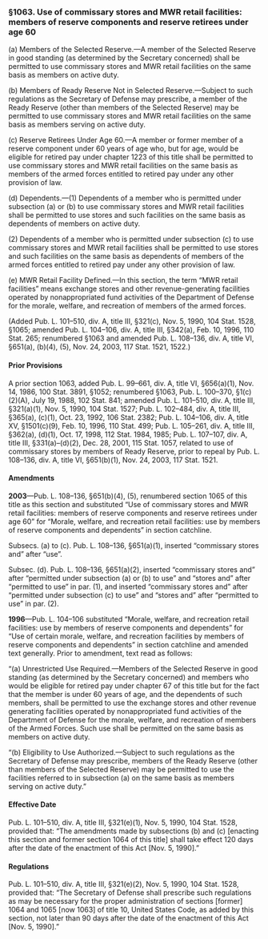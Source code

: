 ### §1063. Use of commissary stores and MWR retail facilities: members of reserve components and reserve retirees under age 60 ###

(a) Members of the Selected Reserve.—A member of the Selected Reserve in good standing (as determined by the Secretary concerned) shall be permitted to use commissary stores and MWR retail facilities on the same basis as members on active duty.

(b) Members of Ready Reserve Not in Selected Reserve.—Subject to such regulations as the Secretary of Defense may prescribe, a member of the Ready Reserve (other than members of the Selected Reserve) may be permitted to use commissary stores and MWR retail facilities on the same basis as members serving on active duty.

(c) Reserve Retirees Under Age 60.—A member or former member of a reserve component under 60 years of age who, but for age, would be eligible for retired pay under chapter 1223 of this title shall be permitted to use commissary stores and MWR retail facilities on the same basis as members of the armed forces entitled to retired pay under any other provision of law.

(d) Dependents.—(1) Dependents of a member who is permitted under subsection (a) or (b) to use commissary stores and MWR retail facilities shall be permitted to use stores and such facilities on the same basis as dependents of members on active duty.

(2) Dependents of a member who is permitted under subsection (c) to use commissary stores and MWR retail facilities shall be permitted to use stores and such facilities on the same basis as dependents of members of the armed forces entitled to retired pay under any other provision of law.

(e) MWR Retail Facility Defined.—In this section, the term “MWR retail facilities” means exchange stores and other revenue-generating facilities operated by nonappropriated fund activities of the Department of Defense for the morale, welfare, and recreation of members of the armed forces.

(Added Pub. L. 101–510, div. A, title III, §321(c), Nov. 5, 1990, 104 Stat. 1528, §1065; amended Pub. L. 104–106, div. A, title III, §342(a), Feb. 10, 1996, 110 Stat. 265; renumbered §1063 and amended Pub. L. 108–136, div. A, title VI, §651(a), (b)(4), (5), Nov. 24, 2003, 117 Stat. 1521, 1522.)

#### Prior Provisions ####

A prior section 1063, added Pub. L. 99–661, div. A, title VI, §656(a)(1), Nov. 14, 1986, 100 Stat. 3891, §1052; renumbered §1063, Pub. L. 100–370, §1(c)(2)(A), July 19, 1988, 102 Stat. 841; amended Pub. L. 101–510, div. A, title III, §321(a)(1), Nov. 5, 1990, 104 Stat. 1527; Pub. L. 102–484, div. A, title III, §365(a), (c)(1), Oct. 23, 1992, 106 Stat. 2382; Pub. L. 104–106, div. A, title XV, §1501(c)(9), Feb. 10, 1996, 110 Stat. 499; Pub. L. 105–261, div. A, title III, §362(a), (d)(1), Oct. 17, 1998, 112 Stat. 1984, 1985; Pub. L. 107–107, div. A, title III, §331(a)–(d)(2), Dec. 28, 2001, 115 Stat. 1057, related to use of commissary stores by members of Ready Reserve, prior to repeal by Pub. L. 108–136, div. A, title VI, §651(b)(1), Nov. 24, 2003, 117 Stat. 1521.

#### Amendments ####

**2003**—Pub. L. 108–136, §651(b)(4), (5), renumbered section 1065 of this title as this section and substituted “Use of commissary stores and MWR retail facilities: members of reserve components and reserve retirees under age 60” for “Morale, welfare, and recreation retail facilities: use by members of reserve components and dependents” in section catchline.

Subsecs. (a) to (c). Pub. L. 108–136, §651(a)(1), inserted “commissary stores and” after “use”.

Subsec. (d). Pub. L. 108–136, §651(a)(2), inserted “commissary stores and” after “permitted under subsection (a) or (b) to use” and “stores and” after “permitted to use” in par. (1), and inserted “commissary stores and” after “permitted under subsection (c) to use” and “stores and” after “permitted to use” in par. (2).

**1996**—Pub. L. 104–106 substituted “Morale, welfare, and recreation retail facilities: use by members of reserve components and dependents” for “Use of certain morale, welfare, and recreation facilities by members of reserve components and dependents” in section catchline and amended text generally. Prior to amendment, text read as follows:

“(a) Unrestricted Use Required.—Members of the Selected Reserve in good standing (as determined by the Secretary concerned) and members who would be eligible for retired pay under chapter 67 of this title but for the fact that the member is under 60 years of age, and the dependents of such members, shall be permitted to use the exchange stores and other revenue generating facilities operated by nonappropriated fund activities of the Department of Defense for the morale, welfare, and recreation of members of the Armed Forces. Such use shall be permitted on the same basis as members on active duty.

“(b) Eligibility to Use Authorized.—Subject to such regulations as the Secretary of Defense may prescribe, members of the Ready Reserve (other than members of the Selected Reserve) may be permitted to use the facilities referred to in subsection (a) on the same basis as members serving on active duty.”

#### Effective Date ####

Pub. L. 101–510, div. A, title III, §321(e)(1), Nov. 5, 1990, 104 Stat. 1528, provided that: “The amendments made by subsections (b) and (c) [enacting this section and former section 1064 of this title] shall take effect 120 days after the date of the enactment of this Act [Nov. 5, 1990].”

#### Regulations ####

Pub. L. 101–510, div. A, title III, §321(e)(2), Nov. 5, 1990, 104 Stat. 1528, provided that: “The Secretary of Defense shall prescribe such regulations as may be necessary for the proper administration of sections [former] 1064 and 1065 [now 1063] of title 10, United States Code, as added by this section, not later than 90 days after the date of the enactment of this Act [Nov. 5, 1990].”